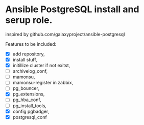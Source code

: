 # Ansible PostgreSQL install and serup role.
inspired by github.com/galaxyproject/ansible-postgresql

Features to be included:

- [x] add repository,
- [x] install stuff,
- [x] initillize cluster if not exitst,
- [ ] archivelog_conf,
- [ ] mamonsu,
- [ ] mamonsu-register in zabbix,
- [ ] pg_bouncer,
- [x] pg_extensions,
- [ ] pg_hba_conf,
- [ ] pg_install_tools,
- [x] config pgbadger,
- [x] postgresql_conf
